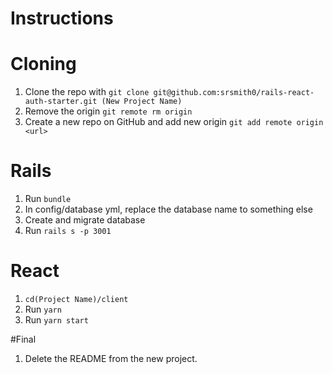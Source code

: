 # Instructions

# Cloning
1. Clone the repo with `git clone git@github.com:srsmith0/rails-react-auth-starter.git (New Project Name)`
2. Remove the origin
  `git remote rm origin`
3. Create a new repo on GitHub and add new origin
  `git add remote origin <url>`

# Rails
1. Run `bundle`
2. In config/database yml, replace the database name to something else
3. Create and migrate database
4. Run `rails s -p 3001`

# React 
1. `cd(Project Name)/client`
2. Run `yarn`
3. Run `yarn start` 

#Final
1. Delete the README from the new project.
